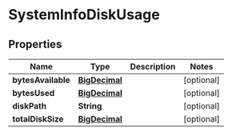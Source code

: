# SystemInfoDiskUsage

## Properties
Name | Type | Description | Notes
------------ | ------------- | ------------- | -------------
**bytesAvailable** | [**BigDecimal**](BigDecimal.md) |  |  [optional]
**bytesUsed** | [**BigDecimal**](BigDecimal.md) |  |  [optional]
**diskPath** | **String** |  |  [optional]
**totalDiskSize** | [**BigDecimal**](BigDecimal.md) |  |  [optional]
